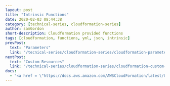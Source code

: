 ```yaml
---
layout: post
title: "Intrinsic Functions"
date: 2020-02-03 08:44:38
category: [technical-series, cloudformation-series]
author: samGordon
short-description: Cloudformation provided functions
tags: [cloudformation, functions, yml, json, intrinsic]
prevPost:
  text: "Parameters"
  link: "/tecnical-series/cloudformation-series/cloudformation-parameters"
nextPost:
  text: "Custom Resources"
  link: "/technical-series/cloudformation-series/cloudformation-custom-resources"
docs:
  - "<a href = \"https://docs.aws.amazon.com/AWSCloudFormation/latest/UserGuide/aws-template-resource-type-ref.html\">AWS docs on cloudformation resources</a>"
---
```

